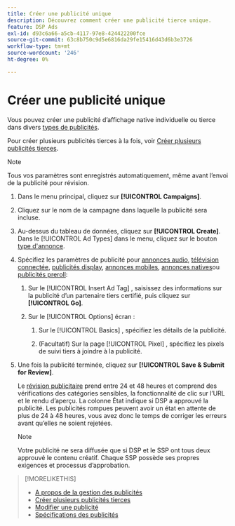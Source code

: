 ```yaml
---
title: Créer une publicité unique
description: Découvrez comment créer une publicité tierce unique.
feature: DSP Ads
exl-id: d93c6a66-a5cb-4117-97e8-424422200fce
source-git-commit: 63c8b750c9d5e6816da29fe15416d43d6b3e3726
workflow-type: tm+mt
source-wordcount: '246'
ht-degree: 0%

---
```


# Créer une publicité unique

Vous pouvez créer une publicité d’affichage native individuelle ou tierce dans divers [types de publicités](ad-about.md#ad-types).

Pour créer plusieurs publicités tierces à la fois, voir [Créer plusieurs publicités tierces](ad-create-multiple.md).

>[!NOTE]
>
>Tous vos paramètres sont enregistrés automatiquement, même avant l’envoi de la publicité pour révision.

1. Dans le menu principal, cliquez sur **[!UICONTROL Campaigns]**.

1. Cliquez sur le nom de la campagne dans laquelle la publicité sera incluse.

1. Au-dessus du tableau de données, cliquez sur **[!UICONTROL Create]**. Dans le [!UICONTROL Ad Types] dans le menu, cliquez sur le bouton [type d&#39;annonce](ad-about.md#ad-types).

1. Spécifiez les paramètres de publicité pour [annonces audio](ad-settings-audio.md), [télévision connectée](ad-settings-connected-tv.md), [publicités display](ad-settings-display.md), [annonces mobiles](ad-settings-mobile.md), [annonces natives](ad-settings-native.md)ou [publicités preroll](ad-settings-pre-roll.md):

   1. Sur le [!UICONTROL Insert Ad Tag] , saisissez des informations sur la publicité d’un partenaire tiers certifié, puis cliquez sur **[!UICONTROL Go]**.

   1. Sur le [!UICONTROL Options] écran :

      1. Sur le [!UICONTROL Basics] , spécifiez les détails de la publicité.

      1. (Facultatif) Sur la page [!UICONTROL Pixel] , spécifiez les pixels de suivi tiers à joindre à la publicité.

1. Une fois la publicité terminée, cliquez sur **[!UICONTROL Save & Submit for Review]**.

   Le [révision publicitaire](ad-about.md) prend entre 24 et 48 heures et comprend des vérifications des catégories sensibles, la fonctionnalité de clic sur l’URL et le rendu d’aperçu. La colonne État indique si DSP a approuvé la publicité. Les publicités rompues peuvent avoir un état en attente de plus de 24 à 48 heures, vous avez donc le temps de corriger les erreurs avant qu’elles ne soient rejetées.

   >[!NOTE]
   >
   >Votre publicité ne sera diffusée que si DSP et le SSP ont tous deux approuvé le contenu créatif. Chaque SSP possède ses propres exigences et processus d’approbation.

>[!MORELIKETHIS]
>
>* [A propos de la gestion des publicités](ad-about.md)
>* [Créer plusieurs publicités tierces](ad-create-multiple.md)
>* [Modifier une publicité](ad-edit.md)
>* [Spécifications des publicités](/help/dsp/assets/ad-specs.pdf)

